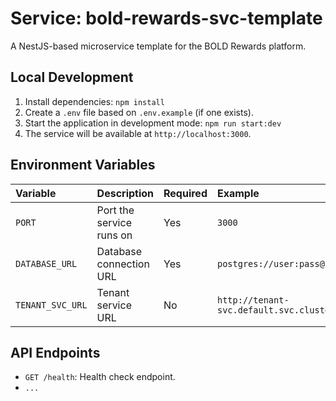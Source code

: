 # Service: bold-rewards-svc-template

A NestJS-based microservice template for the BOLD Rewards platform.

## Local Development

1.  Install dependencies: `npm install`
2.  Create a `.env` file based on `.env.example` (if one exists).
3.  Start the application in development mode: `npm run start:dev`
4.  The service will be available at `http://localhost:3000`.

## Environment Variables

| Variable | Description | Required | Example |
| :--- | :--- | :--- | :--- |
| `PORT` | Port the service runs on | Yes | `3000` |
| `DATABASE_URL` | Database connection URL | Yes | `postgres://user:pass@host:port/db` |
| `TENANT_SVC_URL`| Tenant service URL | No | `http://tenant-svc.default.svc.cluster.local` |

## API Endpoints

-   `GET /health`: Health check endpoint.
-   `...`

